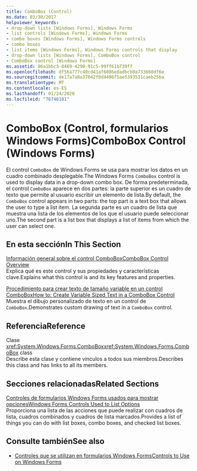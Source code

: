 ```yaml
---
title: ComboBox (Control)
ms.date: 03/30/2017
helpviewer_keywords:
- drop-down lists [Windows Forms], Windows Forms
- list controls [Windows Forms], Windows Forms
- combo boxes [Windows Forms], Windows Forms controls
- combo boxes
- list items [Windows Forms], Windows Forms controls that display
- drop-down lists [Windows Forms], ComboBox control
- ComboBox control [Windows Forms]
ms.assetid: 86a1bbc3-0469-4290-91c5-99ff61b739ff
ms.openlocfilehash: df56a777c40cd41af6086e8adbcb0a733660df6e
ms.sourcegitcommit: de17a7a0a37042f0d4406f5ae5393531caeb25ba
ms.translationtype: MT
ms.contentlocale: es-ES
ms.lasthandoff: 01/24/2020
ms.locfileid: "76746181"
---
```

# <a name="combobox-control-windows-forms"></a><span data-ttu-id="b33a4-102">ComboBox (Control, formularios Windows Forms)</span><span class="sxs-lookup"><span data-stu-id="b33a4-102">ComboBox Control (Windows Forms)</span></span>
<span data-ttu-id="b33a4-103">El control `ComboBox` de Windows Forms se usa para mostrar los datos en un cuadro combinado desplegable.</span><span class="sxs-lookup"><span data-stu-id="b33a4-103">The Windows Forms `ComboBox` control is used to display data in a drop-down combo box.</span></span> <span data-ttu-id="b33a4-104">De forma predeterminada, el control `ComboBox` aparece en dos partes: la parte superior es un cuadro de texto que permite al usuario escribir un elemento de lista.</span><span class="sxs-lookup"><span data-stu-id="b33a4-104">By default, the `ComboBox` control appears in two parts: the top part is a text box that allows the user to type a list item.</span></span> <span data-ttu-id="b33a4-105">La segunda parte es un cuadro de lista que muestra una lista de los elementos de los que el usuario puede seleccionar uno.</span><span class="sxs-lookup"><span data-stu-id="b33a4-105">The second part is a list box that displays a list of items from which the user can select one.</span></span>  
  
## <a name="in-this-section"></a><span data-ttu-id="b33a4-106">En esta sección</span><span class="sxs-lookup"><span data-stu-id="b33a4-106">In This Section</span></span>  
 [<span data-ttu-id="b33a4-107">Información general sobre el control ComboBox</span><span class="sxs-lookup"><span data-stu-id="b33a4-107">ComboBox Control Overview</span></span>](combobox-control-overview-windows-forms.md)  
 <span data-ttu-id="b33a4-108">Explica qué es este control y sus propiedades y características clave.</span><span class="sxs-lookup"><span data-stu-id="b33a4-108">Explains what this control is and its key features and properties.</span></span>  
  
 [<span data-ttu-id="b33a4-109">Procedimiento para crear texto de tamaño variable en un control ComboBox</span><span class="sxs-lookup"><span data-stu-id="b33a4-109">How to: Create Variable Sized Text in a ComboBox Control</span></span>](how-to-create-variable-sized-text-in-a-combobox-control.md)  
 <span data-ttu-id="b33a4-110">Muestra el dibujo personalizado de texto en un control de `ComboBox`.</span><span class="sxs-lookup"><span data-stu-id="b33a4-110">Demonstrates custom drawing of text in a `ComboBox` control.</span></span>  
  
## <a name="reference"></a><span data-ttu-id="b33a4-111">Referencia</span><span class="sxs-lookup"><span data-stu-id="b33a4-111">Reference</span></span>  
 <span data-ttu-id="b33a4-112">Clase <xref:System.Windows.Forms.ComboBox></span><span class="sxs-lookup"><span data-stu-id="b33a4-112"><xref:System.Windows.Forms.ComboBox> class</span></span>  
 <span data-ttu-id="b33a4-113">Describe esta clase y contiene vínculos a todos sus miembros.</span><span class="sxs-lookup"><span data-stu-id="b33a4-113">Describes this class and has links to all its members.</span></span>  
  
## <a name="related-sections"></a><span data-ttu-id="b33a4-114">Secciones relacionadas</span><span class="sxs-lookup"><span data-stu-id="b33a4-114">Related Sections</span></span>  
 [<span data-ttu-id="b33a4-115">Controles de formularios Windows Forms usados para mostrar opciones</span><span class="sxs-lookup"><span data-stu-id="b33a4-115">Windows Forms Controls Used to List Options</span></span>](windows-forms-controls-used-to-list-options.md)  
 <span data-ttu-id="b33a4-116">Proporciona una lista de las acciones que puede realizar con cuadros de lista, cuadros combinados y cuadros de lista marcados.</span><span class="sxs-lookup"><span data-stu-id="b33a4-116">Provides a list of things you can do with list boxes, combo boxes, and checked list boxes.</span></span>  
  
## <a name="see-also"></a><span data-ttu-id="b33a4-117">Consulte también</span><span class="sxs-lookup"><span data-stu-id="b33a4-117">See also</span></span>

- [<span data-ttu-id="b33a4-118">Controles que se utilizan en formularios Windows Forms</span><span class="sxs-lookup"><span data-stu-id="b33a4-118">Controls to Use on Windows Forms</span></span>](controls-to-use-on-windows-forms.md)
